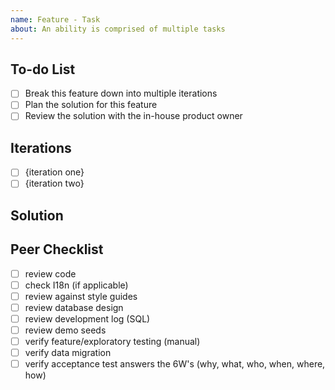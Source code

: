 ```yaml
---
name: Feature - Task
about: An ability is comprised of multiple tasks
---
```


## To-do List

- [ ] Break this feature down into multiple iterations
- [ ] Plan the solution for this feature
- [ ] Review the solution with the in-house product owner

## Iterations

<!--- Identify how this feature can be broken down into multiple iterations so you can get feedback
      sooner. Iterations should be simple and small. All iterations maybe address in this PR, or
      in multiple PR's depending on the size and feedback from reviews. List these iterations below.
--->

- [ ] {iteration one}
- [ ] {iteration two}

## Solution

<!--- Document the general solution to implementing this feature. Review this feature with the
      in-house product owner. --->

## Peer Checklist

- [ ] review code
- [ ] check I18n (if applicable)
- [ ] review against style guides
- [ ] review database design
- [ ] review development log (SQL)
- [ ] review demo seeds
- [ ] verify feature/exploratory testing (manual)
- [ ] verify data migration
- [ ] verify acceptance test answers the 6W's (why, what, who, when, where, how)
